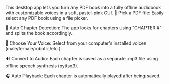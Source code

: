 This desktop app lets you turn any PDF book into a fully offline audiobook with customizable voices in a soft, pastel-pink GUI. 
📂 Pick a PDF file: Easily select any PDF book using a file picker.

📖 Auto Chapter Detection: The app looks for chapters using "CHAPTER #" and splits the book accordingly.

🎤 Choose Your Voice: Select from your computer's installed voices (male/female/robotic/etc.).

🔊 Convert to Audio: Each chapter is saved as a separate .mp3 file using offline speech synthesis (pyttsx3).

🎧 Auto Playback: Each chapter is automatically played after being saved.
